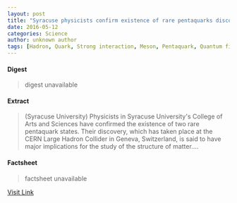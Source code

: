 ```yaml
---
layout: post
title: "Syracuse physicists confirm existence of rare pentaquarks discovery"
date: 2016-05-12
categories: Science
author: unknown author
tags: [Hadron, Quark, Strong interaction, Meson, Pentaquark, Quantum field theory, Nuclear physics, Physical sciences, Quantum chromodynamics, Standard Model, Physical bodies, Particle physics, Subatomic particles, Theoretical physics, Quantum mechanics, Physical universe, Hadrons, Mechanics, Physics]
---
```



#### Digest
>digest unavailable

#### Extract
>(Syracuse University) Physicists in Syracuse University's College of Arts and Sciences have confirmed the existence of two rare pentaquark states. Their discovery, which has taken place at the CERN Large Hadron Collider in Geneva, Switzerland, is said to have major implications for the study of the structure of matter....

#### Factsheet
>factsheet unavailable

[Visit Link](http://www.eurekalert.org/pub_releases/2015-07/su-spc071415.php)


